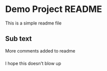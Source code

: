 # Demo Project README

This is a simple readme file

## Sub text

More comments added to readme

###

I hope this doesn't blow up